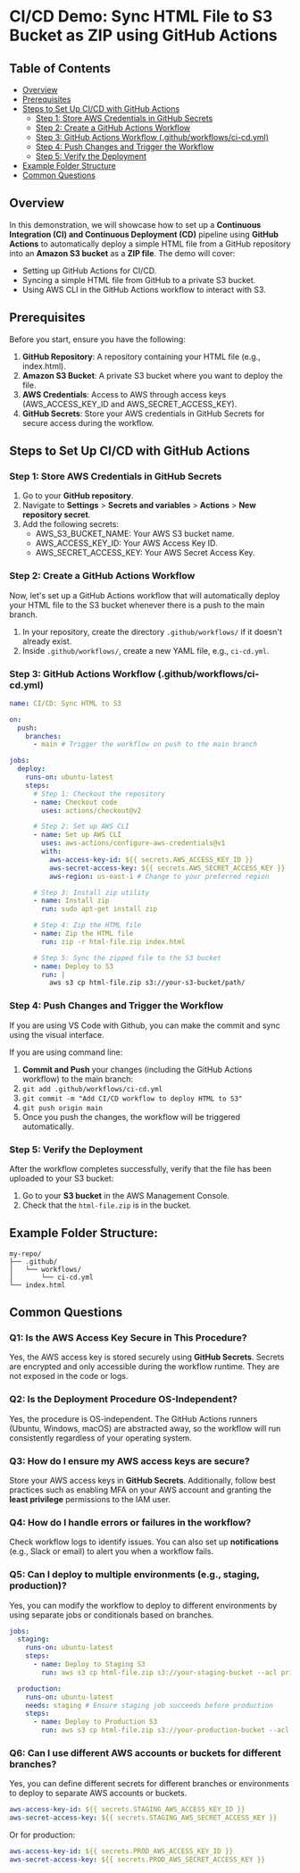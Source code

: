 # CI/CD Demo: Sync HTML File to S3 Bucket as ZIP using GitHub Actions

## Table of Contents

- [Overview](#overview)
- [Prerequisites](#prerequisites)
- [Steps to Set Up CI/CD with GitHub Actions](#steps-to-set-up-cicd-with-github-actions)
    - [Step 1: Store AWS Credentials in GitHub Secrets](#step-1-store-aws-credentials-in-github-secrets)
    - [Step 2: Create a GitHub Actions Workflow](#step-2-create-a-github-actions-workflow)
    - [Step 3: GitHub Actions Workflow (.github/workflows/ci-cd.yml)](#step-3-github-actions-workflow-githubworkflowsci-cdyml)
    - [Step 4: Push Changes and Trigger the Workflow](#step-4-push-changes-and-trigger-the-workflow)
    - [Step 5: Verify the Deployment](#step-5-verify-the-deployment)
- [Example Folder Structure](#example-folder-structure)
- [Common Questions](#common-questions)

## Overview

In this demonstration, we will showcase how to set up a **Continuous Integration (CI) and Continuous Deployment (CD)** pipeline using **GitHub Actions** to automatically deploy a simple HTML file from a GitHub repository into an **Amazon S3 bucket** as a **ZIP file**. The demo will cover:

- Setting up GitHub Actions for CI/CD.
- Syncing a simple HTML file from GitHub to a private S3 bucket.
- Using AWS CLI in the GitHub Actions workflow to interact with S3.

## Prerequisites

Before you start, ensure you have the following:

1. **GitHub Repository**: A repository containing your HTML file (e.g., index.html).
2. **Amazon S3 Bucket**: A private S3 bucket where you want to deploy the file.
3. **AWS Credentials**: Access to AWS through access keys (AWS_ACCESS_KEY_ID and AWS_SECRET_ACCESS_KEY).
4. **GitHub Secrets**: Store your AWS credentials in GitHub Secrets for secure access during the workflow.

## Steps to Set Up CI/CD with GitHub Actions

### Step 1: Store AWS Credentials in GitHub Secrets

1. Go to your **GitHub repository**.
2. Navigate to **Settings** > **Secrets and variables** > **Actions** > **New repository secret**.
3. Add the following secrets:
   - AWS_S3_BUCKET_NAME: Your AWS S3 bucket name.
   - AWS_ACCESS_KEY_ID: Your AWS Access Key ID.
   - AWS_SECRET_ACCESS_KEY: Your AWS Secret Access Key.

### Step 2: Create a GitHub Actions Workflow

Now, let's set up a GitHub Actions workflow that will automatically deploy your HTML file to the S3 bucket whenever there is a push to the main branch.

1. In your repository, create the directory `.github/workflows/` if it doesn't already exist.
2. Inside `.github/workflows/`, create a new YAML file, e.g., `ci-cd.yml`.

### Step 3: GitHub Actions Workflow (.github/workflows/ci-cd.yml)

```yaml
name: CI/CD: Sync HTML to S3

on:
  push:
    branches:
      - main # Trigger the workflow on push to the main branch

jobs:
  deploy:
    runs-on: ubuntu-latest
    steps:
      # Step 1: Checkout the repository
      - name: Checkout code
        uses: actions/checkout@v2

      # Step 2: Set up AWS CLI
      - name: Set up AWS CLI
        uses: aws-actions/configure-aws-credentials@v1
        with:
          aws-access-key-id: ${{ secrets.AWS_ACCESS_KEY_ID }}
          aws-secret-access-key: ${{ secrets.AWS_SECRET_ACCESS_KEY }}
          aws-region: us-east-1 # Change to your preferred region

      # Step 3: Install zip utility
      - name: Install zip
        run: sudo apt-get install zip

      # Step 4: Zip the HTML file
      - name: Zip the HTML file
        run: zip -r html-file.zip index.html

      # Step 5: Sync the zipped file to the S3 bucket
      - name: Deploy to S3
        run: |
          aws s3 cp html-file.zip s3://your-s3-bucket/path/
```

### Step 4: Push Changes and Trigger the Workflow
If you are using VS Code with Github, you can make the commit and sync using the visual interface. 

If you are using command line:
1. **Commit and Push** your changes (including the GitHub Actions workflow) to the main branch:
2. `git add .github/workflows/ci-cd.yml`
3. `git commit -m "Add CI/CD workflow to deploy HTML to S3"`
4. `git push origin main`
5. Once you push the changes, the workflow will be triggered automatically.

### Step 5: Verify the Deployment

After the workflow completes successfully, verify that the file has been uploaded to your S3 bucket:

1. Go to your **S3 bucket** in the AWS Management Console.
2. Check that the `html-file.zip` is in the bucket.

## Example Folder Structure:

```
my-repo/
├── .github/
│   └── workflows/
│       └── ci-cd.yml
└── index.html
```

## Common Questions

### Q1: Is the AWS Access Key Secure in This Procedure?

Yes, the AWS access key is stored securely using **GitHub Secrets**. Secrets are encrypted and only accessible during the workflow runtime. They are not exposed in the code or logs.

### Q2: Is the Deployment Procedure OS-Independent?

Yes, the procedure is OS-independent. The GitHub Actions runners (Ubuntu, Windows, macOS) are abstracted away, so the workflow will run consistently regardless of your operating system.

### Q3: How do I ensure my AWS access keys are secure?

Store your AWS access keys in **GitHub Secrets**. Additionally, follow best practices such as enabling MFA on your AWS account and granting the **least privilege** permissions to the IAM user.

### Q4: How do I handle errors or failures in the workflow?

Check workflow logs to identify issues. You can also set up **notifications** (e.g., Slack or email) to alert you when a workflow fails.

### Q5: Can I deploy to multiple environments (e.g., staging, production)?

Yes, you can modify the workflow to deploy to different environments by using separate jobs or conditionals based on branches.

```yaml
jobs:
  staging:
    runs-on: ubuntu-latest
    steps:
      - name: Deploy to Staging S3
        run: aws s3 cp html-file.zip s3://your-staging-bucket --acl private --region us-east-1

  production:
    runs-on: ubuntu-latest
    needs: staging # Ensure staging job succeeds before production
    steps:
      - name: Deploy to Production S3
        run: aws s3 cp html-file.zip s3://your-production-bucket --acl private --region us-east-1
```

### Q6: Can I use different AWS accounts or buckets for different branches?

Yes, you can define different secrets for different branches or environments to deploy to separate AWS accounts or buckets.

```yaml
aws-access-key-id: ${{ secrets.STAGING_AWS_ACCESS_KEY_ID }}
aws-secret-access-key: ${{ secrets.STAGING_AWS_SECRET_ACCESS_KEY }}
```

Or for production:

```yaml
aws-access-key-id: ${{ secrets.PROD_AWS_ACCESS_KEY_ID }}
aws-secret-access-key: ${{ secrets.PROD_AWS_SECRET_ACCESS_KEY }}
```
